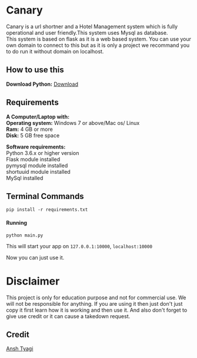 # Canary

<p>Canary is a url shortner and a Hotel Management system which is fully operational and user friendly.This system uses Mysql as database.<br>
  This system is based on flask as it is a web based system. You can use your own domain to connect to this but as it is only a project we recommand you to do run it without domain on localhost.</p>

## How to use this
**Download Python:** [Download](https://python.org/download)

## Requirements
**A Computer/Laptop with:**<br>
  **Operating system:** Windows 7 or above/Mac os/ Linux <br>
  **Ram:** 4 GB or more <br>
  **Disk:** 5 GB free space <br>

**Software requirements:**<br>
  Python 3.6.x or higher version <br>
  Flask module installed <br>
  pymysql module installed <br>
  shortuuid module installed<br>
  MySql installed<br>
 
 ## Terminal Commands

```terminal
pip install -r requirements.txt
```
<h4>Running</h4>

```terminal
python main.py
```
This will start your app on ```127.0.0.1:10000```, ```localhost:10000```

Now you can just use it.

# Disclaimer
This project is only for education purpose and not for commercial use. We will not be responsible for anything. If you are using it then just don't just copy it first learn how it is working and then use it. And also don't forget to give use credit or it can cause a takedown request.


## Credit
[Ansh Tyagi](https://github.com/anshtyagi0)
##

